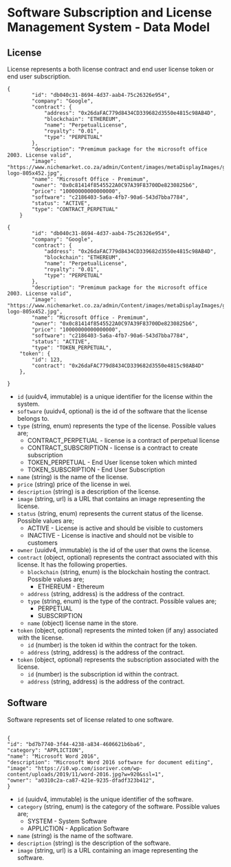 # Software Subscription and License Management System - Data Model

## License

License represents a both license contract and end user license token or end user subscription.

```
{
        "id": "db040c31-8694-4d37-aab4-75c26326e954",
        "company": "Google",
        "contract": {
            "address": "0x26daFAC779d8434CD339682d3550e4815c98AB4D",
            "blockchain": "ETHEREUM",
            "name": "PerpetualLicense",
            "royalty": "0.01",
            "type": "PERPETUAL"
        },
        "description": "Premimum package for the microsoft office 2003. License valid",
        "image": "https://www.nichemarket.co.za/admin/Content/images/metaDisplayImages/google-logo-805x452.jpg",
        "name": "Microsoft Office - Premimum",
        "owner": "0x0c81414f8545522A0C97A39F83700De8230825b6",
        "price": "10000000000000000",
        "software": "c2186403-5a6a-4fb7-90a6-543d7bba7784",
        "status": "ACTIVE",
        "type": "CONTRACT_PERPETUAL"
    }
```

```
{
        "id": "db040c31-8694-4d37-aab4-75c26326e954",
        "company": "Google",
        "contract": {
            "address": "0x26daFAC779d8434CD339682d3550e4815c98AB4D",
            "blockchain": "ETHEREUM",
            "name": "PerpetualLicense",
            "royalty": "0.01",
            "type": "PERPETUAL"
        },
        "description": "Premimum package for the microsoft office 2003. License valid",
        "image": "https://www.nichemarket.co.za/admin/Content/images/metaDisplayImages/google-logo-805x452.jpg",
        "name": "Microsoft Office - Premimum",
        "owner": "0x0c81414f8545522A0C97A39F83700De8230825b6",
        "price": "10000000000000000",
        "software": "c2186403-5a6a-4fb7-90a6-543d7bba7784",
        "status": "ACTIVE",
        "type": "TOKEN_PERPETUAL",
    "token": {
        "id": 123,
        "contract": "0x26daFAC779d8434CD339682d3550e4815c98AB4D"
    },

}
```

- `id` (uuidv4, immutable) is a unique identifier for the license within the system.
- `software` (uuidv4, optional) is the id of the software that the license belongs to.
- `type` (string, enum) represents the type of the license. Possible values are;
  - CONTRACT_PERPETUAL - license is a contract of perpetual license
  - CONTRACT_SUBSCRIPTION - license is a contract to create subscription
  - TOKEN_PERPETUAL - End User license token which minted
  - TOKEN_SUBSCRIPTION - End User Subscription
- `name` (string) is the name of the license.
- `price` (string) price of the license in wei.
- `description` (string) is a description of the license.
- `image` (string, url) is a URL that contains an image representing the license.
- `status` (string, enum) represents the current status of the license. Possible values are;
  - ACTIVE - License is active and should be visible to customers
  - INACTIVE - License is inactive and should not be visible to customers
- `owner` (uuidv4, immutable) is the id of the user that owns the license.
- `contract` (object, optional) represents the contract associated with this license. It has the following properties.
  - `blockchain` (string, enum) is the blockchain hosting the contract. Possible values are;
    - ETHEREUM - Ethereum
  - `address` (string, address) is the address of the contract.
  - `type` (string, enum) is the type of the contract. Possible values are;
    - PERPETUAL
    - SUBSCRIPTION
  - `name` (object) license name in the store.
- `token` (object, optional) represents the minted token (if any) associated with the license.
  - `id` (number) is the token id within the contract for the token.
  - `address` (string, address) is the address of the contract.
- `token` (object, optional) represents the subscription associated with the license.
  - `id` (number) is the subscription id within the contract.
  - `address` (string, address) is the address of the contract.

## Software

Software represents set of license related to one software.

```

{
"id": "bd7b7740-3f44-4238-a834-4606621b6ba6",
"category": "APPLICTION",
"name": "Microsoft Word 2016",
"description": "Microsoft Word 2016 software for document editing",
"image": "https://i0.wp.com/isoriver.com/wp-content/uploads/2019/11/word-2016.jpg?w=920&ssl=1",
"owner": "a0310c2a-ca87-421e-9235-dfadf323b412",
}

```

- `id` (uuidv4, immutable) is the unique identifier of the software.
- `category` (string, enum) is the category of the software. Possible values are;
  - SYSTEM - System Software
  - APPLICTION - Application Software
- `name` (string) is the name of the software.
- `description` (string) is the description of the software.
- `image` (string, url) is a URL containing an image representing the software.

